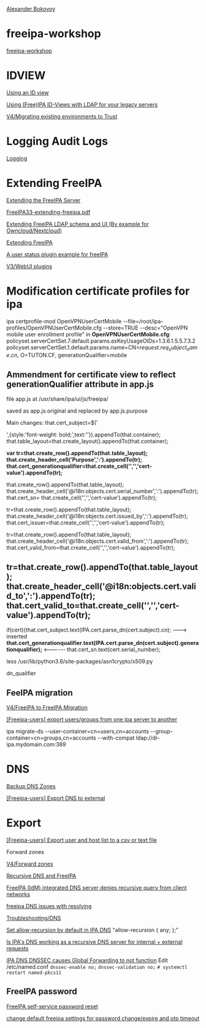 [ Alexander Bokovoy](https://github.com/abbra)

# freeipa-workshop
[freeipa-workshop](https://github.com/abbra/freeipa-workshop)

# IDVIEW
[Using an ID view](https://access.redhat.com/documentation/en-us/red_hat_enterprise_linux/8/html/configuring_and_managing_identity_management/using-an-id-view-to-override-a-user-attribute-value-on-an-idm-client_configuring-and-managing-idm)

[ Using (Free)IPA ID-Views with LDAP for your legacy servers](https://blog.delouw.ch/2016/04/15/using-freeipa-id-views-with-ldap-for-your-legacy-servers/)

[V4/Migrating existing environments to Trust](https://www.freeipa.org/page/V4/Migrating_existing_environments_to_Trust)

# Logging Audit Logs

[Logging](https://linuxguideandhints.com/el/freeipa.html#logging)


# Extending FreeIPA

[Extending the FreeIPA Server](https://www.freeipa.org/images/5/5b/FreeIPA33-extending-freeipa.pdf)

[FreeIPA33-extending-freeipa.pdf](https://github.com/yar145/freeipa/files/8749456/FreeIPA33-extending-freeipa.pdf)

[Extending FreeIPA LDAP schema and UI (By example for Owncloud/Nextcloud)](https://github.com/radiorabe/freeipa-extending-ldap-schema-and-ui)

[Extending FreeIPA](https://abbra.fedorapeople.org/freeipa-extensibility.html#sec-6)

[A user status plugin example for freeIPA](https://github.com/abbra/freeipa-userstatus-plugin)

[V3/WebUI plugins](https://www.freeipa.org/page/V3/WebUI_plugins)

# Modification certificate profiles for ipa 

ipa certprofile-mod  OpenVPNUserCertMobile --file=/root/ipa-profiles/OpenVPNUserCertMobile.cfg --store=TRUE --desc="OpenVPN mobile user enrollment profile"
in **OpenVPNUserCertMobile.cfg**:
policyset.serverCertSet.7.default.params.exKeyUsageOIDs=1.3.6.1.5.5.7.3.2
policyset.serverCertSet.1.default.params.name=CN=$request.req_subject_name.cn$, O=TUTON.CF, generationQualifier=mobile




## **Ammendment for certificate view to reflect generationQualifier attribute  in app.js**

file app.js at /usr/share/ipa/ui/js/freeipa/

saved as app.js.original and replaced by app.js.purpose

Main changes:
that.cert_subject=$('<div />',{style:'font-weight: bold;',text:''}).appendTo(that.container);
that.table_layout=that.create_layout().appendTo(that.container);

**var tr=that.create_row().appendTo(that.table_layout);**
**that.create_header_cell('Purpose',':').appendTo(tr);**
**that.cert_generationqualifier=that.create_cell('','','cert-value').appendTo(tr);**

that.create_row().appendTo(that.table_layout);
that.create_header_cell('@i18n:objects.cert.serial_number',':').appendTo(tr);
that.cert_sn=                 that.create_cell('','','cert-value').appendTo(tr);

tr=that.create_row().appendTo(that.table_layout);
that.create_header_cell('@i18n:objects.cert.issued_by',':').appendTo(tr);
that.cert_issuer=that.create_cell('','','cert-value').appendTo(tr);

tr=that.create_row().appendTo(that.table_layout);
that.create_header_cell('@i18n:objects.cert.valid_from',':').appendTo(tr);
that.cert_valid_from=that.create_cell('','','cert-value').appendTo(tr);

tr=that.create_row().appendTo(that.table_layout);
that.create_header_cell('@i18n:objects.cert.valid_to',':').appendTo(tr);
that.cert_valid_to=that.create_cell('','','cert-value').appendTo(tr);
----------------------
if(cert){that.cert_subject.text(IPA.cert.parse_dn(cert.subject).cn);
 ---> inserted **that.cert_generationqualifier.text(IPA.cert.parse_dn(cert.subject).generationqualifier);**  <------
that.cert_sn.text(cert.serial_number);



less /usr/lib/python3.6/site-packages/asn1crypto/x509.py

dn_qualifier



## FeeIPA migration
[V4/FreeIPA to FreeIPA Migration](https://www.freeipa.org/page/V4/FreeIPA_to_FreeIPA_Migration)

[[Freeipa-users] export users/groups from one ipa server to another](https://listman.redhat.com/archives/freeipa-users/2014-January/010658.html)

ipa migrate-ds --user-container=cn=users,cn=accounts --group-container=cn=groups,cn=accounts --with-compat ldap://dr-ipa.mydomain.com:389


# DNS
[Backup DNS Zones](https://lists.fedorahosted.org/archives/list/freeipa-users@lists.fedorahosted.org/thread/DPC5BELJXA6YIMJNG5GLKDNCDY6EI2UT/)

[[Freeipa-users] Export DNS to external](https://listman.redhat.com/archives/freeipa-users/2014-January/msg00291.html)

# Export
[[Freeipa-users] Export user and host list to a csv or text file](https://freeipa-users.redhat.narkive.com/s8GMtC3S/export-user-and-host-list-to-a-csv-or-text-file)

Forward zones

[V4/Forward zones](https://www.freeipa.org/page/V4/Forward_zones)

[Recursive DNS and FreeIPA](https://adam.younglogic.com/2018/04/recursive-dns-and-freeipa/)

[FreeIPA (IdM) integrated DNS server denies recursive query from client networks](https://access.redhat.com/solutions/5753431)

[freeipa DNS issues with resolving](https://lists.fedoraproject.org/archives/list/freeipa-users@lists.fedorahosted.org/thread/NP2LMUA4M54XAV2PRNTCGCTKFQKSQILD/)

[Troubleshooting/DNS](https://www.freeipa.org/page/Troubleshooting/DNS)

[Set allow-recursion by default in IPA DNS](https://pagure.io/freeipa/issue/1335)
 "allow-recursion { any; };"

[Is IPA's DNS working as a recursive DNS server for internal + external requests](https://lists.fedorahosted.org/archives/list/freeipa-users@lists.fedorahosted.org/thread/HEMQW24AW3JW6BDCINZDBIQ5BVONOVOU/)

[IPA DNS DNSSEC causes Global Forwarding to not function](https://access.redhat.com/solutions/1400113)
Edit /etc/named.conf 
`dnssec-enable no;`
`dnssec-validation no;`
`# systemctl restart named-pkcs11`


## FreeIPA password 

[FreeIPA self-service password reset](https://github.com/larrabee/freeipa-password-reset)

[change default freeipa settings for password change/expire and otp timeout](https://lists.fedorahosted.org/archives/list/freeipa-users@lists.fedorahosted.org/thread/RENDPMEIXUWFGI2IBFAAC6WBVKNZCI7P/)
